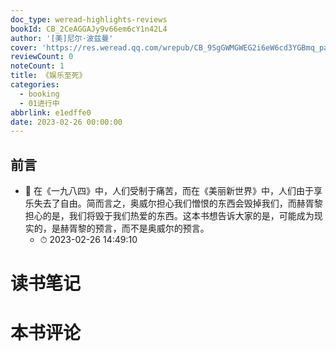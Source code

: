 ```yaml
---
doc_type: weread-highlights-reviews
bookId: CB_2CeAGGAJy9v66em6cY1n42L4
author: '[美]尼尔·波兹曼'
cover: 'https://res.weread.qq.com/wrepub/CB_9SgGWMGWEG2i6eW6cd3YGBmq_parsecover'
reviewCount: 0
noteCount: 1
title: 《娱乐至死》
categories:
  - booking
  - 01进行中
abbrlink: e1edffe0
date: 2023-02-26 00:00:00
---
```



## 前言


- 📌 在《一九八四》中，人们受制于痛苦，而在《美丽新世界》中，人们由于享乐失去了自由。简而言之，奥威尔担心我们憎恨的东西会毁掉我们，而赫胥黎担心的是，我们将毁于我们热爱的东西。这本书想告诉大家的是，可能成为现实的，是赫胥黎的预言，而不是奥威尔的预言。 
    - ⏱ 2023-02-26 14:49:10 

# 读书笔记


# 本书评论
